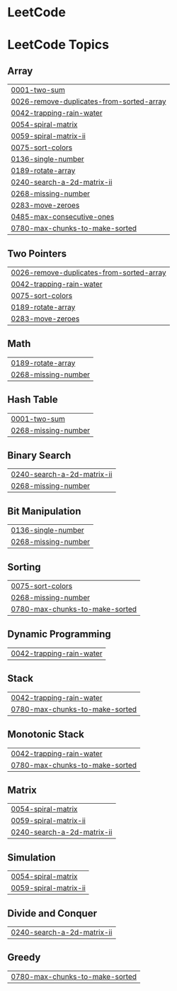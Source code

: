 # LeetCode

<!---LeetCode Topics Start-->
# LeetCode Topics
## Array
|  |
| ------- |
| [0001-two-sum](https://github.com/rishika06/LeetCode/tree/master/0001-two-sum) |
| [0026-remove-duplicates-from-sorted-array](https://github.com/rishika06/LeetCode/tree/master/0026-remove-duplicates-from-sorted-array) |
| [0042-trapping-rain-water](https://github.com/rishika06/LeetCode/tree/master/0042-trapping-rain-water) |
| [0054-spiral-matrix](https://github.com/rishika06/LeetCode/tree/master/0054-spiral-matrix) |
| [0059-spiral-matrix-ii](https://github.com/rishika06/LeetCode/tree/master/0059-spiral-matrix-ii) |
| [0075-sort-colors](https://github.com/rishika06/LeetCode/tree/master/0075-sort-colors) |
| [0136-single-number](https://github.com/rishika06/LeetCode/tree/master/0136-single-number) |
| [0189-rotate-array](https://github.com/rishika06/LeetCode/tree/master/0189-rotate-array) |
| [0240-search-a-2d-matrix-ii](https://github.com/rishika06/LeetCode/tree/master/0240-search-a-2d-matrix-ii) |
| [0268-missing-number](https://github.com/rishika06/LeetCode/tree/master/0268-missing-number) |
| [0283-move-zeroes](https://github.com/rishika06/LeetCode/tree/master/0283-move-zeroes) |
| [0485-max-consecutive-ones](https://github.com/rishika06/LeetCode/tree/master/0485-max-consecutive-ones) |
| [0780-max-chunks-to-make-sorted](https://github.com/rishika06/LeetCode/tree/master/0780-max-chunks-to-make-sorted) |
## Two Pointers
|  |
| ------- |
| [0026-remove-duplicates-from-sorted-array](https://github.com/rishika06/LeetCode/tree/master/0026-remove-duplicates-from-sorted-array) |
| [0042-trapping-rain-water](https://github.com/rishika06/LeetCode/tree/master/0042-trapping-rain-water) |
| [0075-sort-colors](https://github.com/rishika06/LeetCode/tree/master/0075-sort-colors) |
| [0189-rotate-array](https://github.com/rishika06/LeetCode/tree/master/0189-rotate-array) |
| [0283-move-zeroes](https://github.com/rishika06/LeetCode/tree/master/0283-move-zeroes) |
## Math
|  |
| ------- |
| [0189-rotate-array](https://github.com/rishika06/LeetCode/tree/master/0189-rotate-array) |
| [0268-missing-number](https://github.com/rishika06/LeetCode/tree/master/0268-missing-number) |
## Hash Table
|  |
| ------- |
| [0001-two-sum](https://github.com/rishika06/LeetCode/tree/master/0001-two-sum) |
| [0268-missing-number](https://github.com/rishika06/LeetCode/tree/master/0268-missing-number) |
## Binary Search
|  |
| ------- |
| [0240-search-a-2d-matrix-ii](https://github.com/rishika06/LeetCode/tree/master/0240-search-a-2d-matrix-ii) |
| [0268-missing-number](https://github.com/rishika06/LeetCode/tree/master/0268-missing-number) |
## Bit Manipulation
|  |
| ------- |
| [0136-single-number](https://github.com/rishika06/LeetCode/tree/master/0136-single-number) |
| [0268-missing-number](https://github.com/rishika06/LeetCode/tree/master/0268-missing-number) |
## Sorting
|  |
| ------- |
| [0075-sort-colors](https://github.com/rishika06/LeetCode/tree/master/0075-sort-colors) |
| [0268-missing-number](https://github.com/rishika06/LeetCode/tree/master/0268-missing-number) |
| [0780-max-chunks-to-make-sorted](https://github.com/rishika06/LeetCode/tree/master/0780-max-chunks-to-make-sorted) |
## Dynamic Programming
|  |
| ------- |
| [0042-trapping-rain-water](https://github.com/rishika06/LeetCode/tree/master/0042-trapping-rain-water) |
## Stack
|  |
| ------- |
| [0042-trapping-rain-water](https://github.com/rishika06/LeetCode/tree/master/0042-trapping-rain-water) |
| [0780-max-chunks-to-make-sorted](https://github.com/rishika06/LeetCode/tree/master/0780-max-chunks-to-make-sorted) |
## Monotonic Stack
|  |
| ------- |
| [0042-trapping-rain-water](https://github.com/rishika06/LeetCode/tree/master/0042-trapping-rain-water) |
| [0780-max-chunks-to-make-sorted](https://github.com/rishika06/LeetCode/tree/master/0780-max-chunks-to-make-sorted) |
## Matrix
|  |
| ------- |
| [0054-spiral-matrix](https://github.com/rishika06/LeetCode/tree/master/0054-spiral-matrix) |
| [0059-spiral-matrix-ii](https://github.com/rishika06/LeetCode/tree/master/0059-spiral-matrix-ii) |
| [0240-search-a-2d-matrix-ii](https://github.com/rishika06/LeetCode/tree/master/0240-search-a-2d-matrix-ii) |
## Simulation
|  |
| ------- |
| [0054-spiral-matrix](https://github.com/rishika06/LeetCode/tree/master/0054-spiral-matrix) |
| [0059-spiral-matrix-ii](https://github.com/rishika06/LeetCode/tree/master/0059-spiral-matrix-ii) |
## Divide and Conquer
|  |
| ------- |
| [0240-search-a-2d-matrix-ii](https://github.com/rishika06/LeetCode/tree/master/0240-search-a-2d-matrix-ii) |
## Greedy
|  |
| ------- |
| [0780-max-chunks-to-make-sorted](https://github.com/rishika06/LeetCode/tree/master/0780-max-chunks-to-make-sorted) |
<!---LeetCode Topics End-->